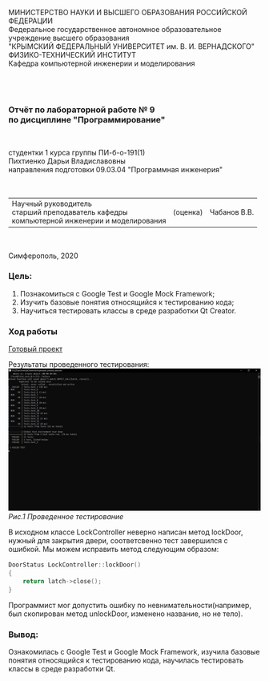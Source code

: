 МИНИСТЕРСТВО НАУКИ И ВЫСШЕГО ОБРАЗОВАНИЯ РОССИЙСКОЙ ФЕДЕРАЦИИ\
Федеральное государственное автономное образовательное учреждение высшего образования\
"КРЫМСКИЙ ФЕДЕРАЛЬНЫЙ УНИВЕРСИТЕТ им. В. И. ВЕРНАДСКОГО"\
ФИЗИКО-ТЕХНИЧЕСКИЙ ИНСТИТУТ\
Кафедра компьютерной инженерии и моделирования\
<br/><br/>
​
### Отчёт по лабораторной работе № 9<br/> по дисциплине "Программирование"
<br/>

студентки 1 курса группы ПИ-б-о-191(1)\
Пихтиенко Дарьи Владиславовны\
направления подготовки 09.03.04 "Программная инженерия"\
<br/>
​
<table>
<tr><td>Научный руководитель<br/> старший преподаватель кафедры<br/>компьютерной инженерии и моделирования</td>
<td>(оценка)</td>
<td>Чабанов В.В.</td>
</tr>
</table>
<br/><br/>
​
Симферополь, 2020



### Цель:
1. Познакомиться с Google Test и Google Mock Framework;
2. Изучить базовые понятия относящийся к тестированию кода;
3. Научиться тестировать классы в среде разработки Qt Creator.

### Ход работы

[Готовый проект](https://github.com/DaraPiht/Lab9/tree/master/Lab_9)

Результаты проведенного тестирования:
![Рис.1 Провеенное тестирование](https://github.com/DaraPiht/Lab9/blob/master/Nm4VwocYtU8.jpg)
*Рис.1 Проведенное тестирование*

В исходном классе LockController неверно написан метод lockDoor, нужный для закрытия двери, соответсвенно тест завершился с ошибкой. 
Мы можем исправить метод следующим образом:
```cpp
DoorStatus LockController::lockDoor()
{
    return latch->close();
}
```
Программист мог допустить ошибку по невнимательности(например, был скопирован метод unlockDoor, изменено название, но не тело).

### Вывод:
Ознакомилась с Google Test и Google Mock Framework, изучила базовые понятия относящийся к тестированию кода, научилась тестировать классы в среде разработки Qt.
